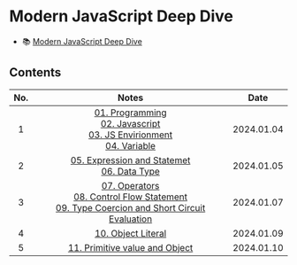 # Modern JavaScript Deep Dive

- 📚 [Modern JavaScript Deep Dive](https://m.yes24.com/Goods/Detail/92742567)

## Contents

| No. |                                                                                                                                                                                                                       Notes                                                                                                                                                                                                                        |    Date    |
| :-: | :------------------------------------------------------------------------------------------------------------------------------------------------------------------------------------------------------------------------------------------------------------------------------------------------------------------------------------------------------------------------------------------------------------------------------------------------: | :--------: |
|  1  | [01. Programming](https://github.com/cskime/modern-js-deep-dive-study/blob/main/docs/01-programming.md)<br/>[02. Javascript](https://github.com/cskime/modern-js-deep-dive-study/blob/main/docs/02-javascript.md)<br/>[03. JS Envirionment](https://github.com/cskime/modern-js-deep-dive-study/blob/main/docs/03-javascript-environment.md)<br/>[04. Variable](https://github.com/cskime/modern-js-deep-dive-study/blob/main/docs/04-variable.md) | 2024.01.04 |
|  2  |                                                                                                        [05. Expression and Statemet](https://github.com/cskime/modern-js-deep-dive-study/blob/main/docs/05-expression-statement.md)<br/>[06. Data Type](https://github.com/cskime/modern-js-deep-dive-study/blob/main/docs/06-data-type.md)                                                                                                        | 2024.01.05 |
|  3  |                              [07. Operators](https://github.com/cskime/modern-js-deep-dive-study/blob/main/docs/07-operator.md)<br/>[08. Control Flow Statement](https://github.com/cskime/modern-js-deep-dive-study/blob/main/docs/08-control-flow.md)<br/>[09. Type Coercion and Short Circuit Evaluation](https://github.com/cskime/modern-js-deep-dive-study/blob/main/docs/09-type-coercion-short-evaluation.md)                              | 2024.01.07 |
|  4  |                                                                                                                                                                   [10. Object Literal](https://github.com/cskime/modern-js-deep-dive-study/blob/main/docs/10-object-literal.md)                                                                                                                                                                    | 2024.01.09 |
|  5  |                                                                                                                                                         [11. Primitive value and Object](https://github.com/cskime/modern-js-deep-dive-study/blob/main/docs/11-primitive-value-object.md)                                                                                                                                                          | 2024.01.10 |
